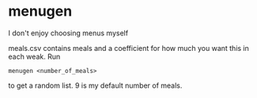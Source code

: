 # menugen
I don't enjoy choosing menus myself

meals.csv contains meals and a coefficient for how much you want this in each weak. 
Run 
```
menugen <number_of_meals>
```
to get a random list. 9 is my default number of meals.
